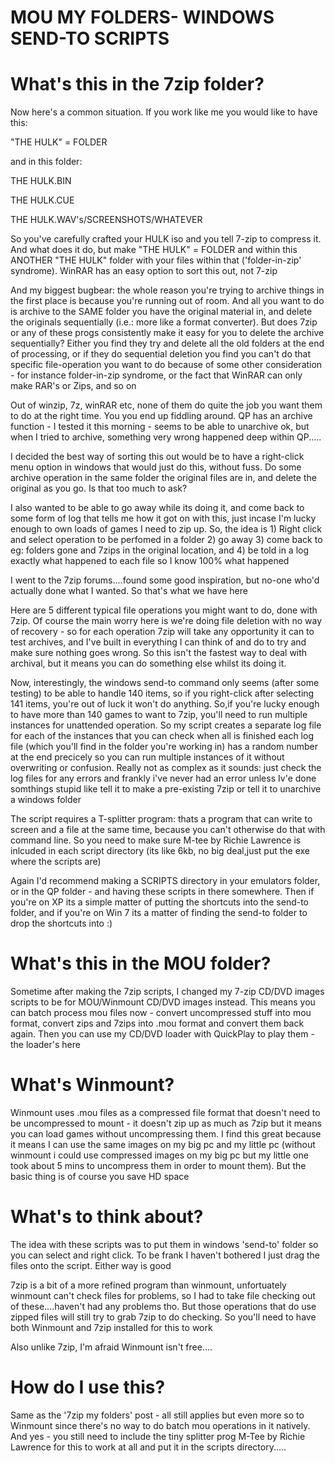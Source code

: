 MOU MY FOLDERS- WINDOWS SEND-TO SCRIPTS
=======================================

What's this in the 7zip folder?
===============================

Now here's a common situation. If you work like me you would like to have this:

"THE HULK" = FOLDER

and in this folder:

THE HULK.BIN

THE HULK.CUE

THE HULK.WAV's/SCREENSHOTS/WHATEVER

So you've carefully crafted your HULK iso and you tell 7-zip to compress it. And what does it do, but make "THE HULK" = FOLDER and within this ANOTHER "THE HULK" folder with your files within that ('folder-in-zip' syndrome). WinRAR has an easy option to sort this out, not 7-zip

And my biggest bugbear: the whole reason you're trying to archive things in the first place is because you're running out of room. And all you want to do is archive to the SAME folder you have the original material in, and delete the originals sequentially (i.e.: more like a format converter). But does 7zip or any of these progs consistently make it easy for you to delete the archive sequentially? Either you find they try and delete all the old folders at the end of processing, or if they do sequential deletion you find you can't do that specific file-operation you want to do because of some other consideration - for instance folder-in-zip syndrome, or the fact that WinRAR can only make RAR's or Zips, and so on

Out of winzip, 7z, winRAR etc, none of them do quite the job you want them to do at the right time. You you end up fiddling around. QP has an archive function - I tested it this morning - seems to be able to unarchive ok, but when I tried to archive, something very wrong happened deep within QP.....

I decided the best way of sorting this out would be to have a right-click menu option in windows that would just do this, without fuss. Do some archive operation in the same folder the original files are in, and delete the original as you go. Is that too much to ask?

I also wanted to be able to go away while its doing it, and come back to some form of log that tells me how it got on with this, just incase I'm lucky enough to own loads of games I need to zip up. So, the idea is 1) Right click and select operation to be perfomed in a folder 2) go away 3) come back to eg: folders gone and 7zips in the original location, and 4) be told in a log exactly what happened to each file so I know 100% what happened

I went to the 7zip forums....found some good inspiration, but no-one who'd actually done what I wanted. So that's what we have here

Here are 5 different typical file operations you might want to do, done with 7zip. Of course the main worry here is we're doing file deletion with no way of recovery - so for each operation 7zip will take any opportunity it can to test archives, and I've built in everything I can think of and do to try and make sure nothing goes wrong. So this isn't the fastest way to deal with archival, but it means you can do something else whilst its doing it.

Now, interestingly, the windows send-to command only seems (after some testing) to be able to handle 140 items, so if you right-click after selecting 141 items, you're out of luck it won't do anything. So,if you're lucky enough to have more than 140 games to want to 7zip, you'll need to run multiple instances for unattended operation. So my script creates a separate log file for each of the instances that you can check when all is finished each log file (which you'll find in the folder you're working in) has a random number at the end precicely so you can run multiple instances of it without overwriting or confusion. Really not as complex as it sounds: just check the log files for any errors and frankly i've never had an error unless Iv'e done somthings stupid like tell it to make a pre-existing 7zip or tell it to unarchive a windows folder

The script requires a T-splitter program: thats a program that can write to screen and a file at the same time, because you can't otherwise do that with command line. So you need to make sure M-tee by Richie Lawrence is inlcuded in each script directory (its like 6kb, no big deal,just put the exe where the scripts are)

Again I'd recommend making a SCRIPTS directory in your emulators folder, or in the QP folder - and having these scripts in there somewhere. Then if you're on XP its a simple matter of putting the shortcuts into the send-to folder, and if you're on Win 7 its a matter of finding the send-to folder to drop the shortcuts into :)

What's this in the MOU folder?
===============================

Sometime after making the 7zip scripts, I changed my 7-zip CD/DVD images scripts to be for MOU/Winmount CD/DVD images instead. This means you can batch process mou files now - convert uncompressed stuff into mou format, convert zips and 7zips into .mou format and convert them back again. Then you can use my CD/DVD loader with QuickPlay to play them - the loader's here

What's Winmount?
================

Winmount uses .mou files as a compressed file format that doesn't need to be uncompressed to mount - it doesn't zip up as much as 7zip but it means you can load games without uncompressing them. I find this great because it means I can use the same images on my big pc and my little pc (without winmount i could use compressed images on my big pc but my little one took about 5 mins to uncompress them in order to mount them). But the basic thing is of course you save HD space

What's to think about?
======================

The idea with these scripts was to put them in windows 'send-to' folder so you can select and right click. To be frank I haven't bothered I just drag the files onto the script. Either way is good

7zip is a bit of a more refined program than winmount, unfortuately winmount can't check files for problems, so I had to take file checking out of these....haven't had any problems tho. But those operations that do use zipped files will still try to grab 7zip to do checking. So you'll need to have both Winmount and 7zip installed for this to work

Also unlike 7zip, I'm afraid Winmount isn't free....

How do I use this?
==================

Same as the '7zip my folders' post - all still applies but even more so to Winmount since there's no way to do batch mou operations in it natively. And yes - you still need to include the tiny splitter prog M-Tee by Richie Lawrence for this to work at all and put it in the scripts directory.....